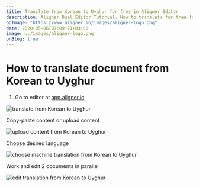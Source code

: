 ```yaml
---
title: Translate from Korean to Uyghur for free in Aligner Editor
description: Aligner Dual Editor Tutorial. How to translate for free from Korean to Uyghur. Aligner is multilingual document management platform. 
ogImage: "https://www.aligner.io/images/aligner-logo.png"
date: 2020-05-06T07:09:21+03:00
image: ../images/aligner-logo.png
onBlog: true
---
```


# How to translate document from Korean to Uyghur

1. Go to editor at [app.aligner.io](https://app.aligner.io "Aligner App web page")

![translate from Korean to Uyghur](../aligner-blank-editor.png "translate from Korean to Uyghur")

Copy-paste content or upload content

![upload content from Korean to Uyghur](../aligner-uploaded-document.png "upload content from Korean to Uyghur")

Choose desired language

![choose machine translation from Korean to Uyghur](../aligner-language-dropdown.png "choose machine translation from Korean to Uyghur")

Work and edit 2 documents in parallel

![edit translation from Korean to Uyghur](../aligner-double-sitded-editor.png "edit translation from Korean to Uyghur")

